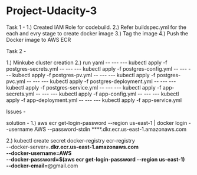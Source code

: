 # Project-Udacity-3

Task 1 - 
1.) Created IAM Role for codebuild.
2.) Refer buildspec.yml for the each and evry stage to create docker image 
3.) Tag the image 
4.) Push the Docker image to AWS ECR

Task 2 -

1.) Minkube cluster creation
2.) run yaml 
-- --- --- kubectl apply -f postgres-secrets.yml
-- --- --- kubectl apply -f postgres-config.yml
-- --- --- kubectl apply -f postgres-pv.yml
-- --- --- kubectl apply -f postgres-pvc.yml
-- --- --- kubectl apply -f postgres-deployment.yml
-- --- --- kubectl apply -f postgres-service.yml
-- --- --- kubectl apply -f app-secrets.yml
-- --- --- kubectl apply -f app-config.yml
-- --- --- kubectl apply -f app-deployment.yml
-- --- --- kubectl apply -f app-service.yml


Issues -

solution - 
1.)
aws ecr get-login-password --region us-east-1 | docker login --username AWS --password-stdin ****.dkr.ecr.us-east-1.amazonaws.com

2.) 
kubectl create secret docker-registry ecr-registry \
  --docker-server=******.dkr.ecr.us-east-1.amazonaws.com \
  --docker-username=AWS \
  --docker-password=$(aws ecr get-login-password --region us-east-1) \
  --docker-email=******@gmail.com


